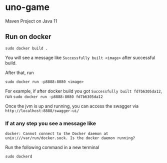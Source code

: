 # uno-game
Maven Project on Java 11

## Run on docker
` sudo docker build . `

You will see a message like ```Successfully built <image>``` after successful build.

After that, run

`sudo docker run -p8888:8080 <image>`

For example, if after docker build you got `Successfully built fd7b6305da12`, 
run `sudo docker run -p8888:8080 fd7b6305da12`

Once the jvm is up and running, you can access the swagger via `http://localhost:8888/swagger-ui/`

### If at any step you see a message like
`docker: Cannot connect to the Docker daemon at unix:///var/run/docker.sock. Is the docker daemon running?`

Run the following command in a new terminal

`sudo dockerd`
